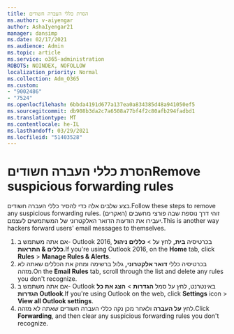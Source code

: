 ```yaml
---
title: הסרת כללי העברה חשודים
ms.author: v-aiyengar
author: AshaIyengar21
manager: dansimp
ms.date: 02/17/2021
ms.audience: Admin
ms.topic: article
ms.service: o365-administration
ROBOTS: NOINDEX, NOFOLLOW
localization_priority: Normal
ms.collection: Adm_O365
ms.custom:
- "9002486"
- "7524"
ms.openlocfilehash: 6bbda4191d677a137ea0a834385d48a941050ef5
ms.sourcegitcommit: db908b3da2c7a6508a77bf4f2c80afb294fadbd1
ms.translationtype: MT
ms.contentlocale: he-IL
ms.lasthandoff: 03/29/2021
ms.locfileid: "51403528"
---
```

# <a name="remove-suspicious-forwarding-rules"></a><span data-ttu-id="d1933-102">הסרת כללי העברה חשודים</span><span class="sxs-lookup"><span data-stu-id="d1933-102">Remove suspicious forwarding rules</span></span>

<span data-ttu-id="d1933-103">בצע שלבים אלה כדי להסיר כללי העברה חשודים.</span><span class="sxs-lookup"><span data-stu-id="d1933-103">Follow these steps to remove any suspicious forwarding rules.</span></span> <span data-ttu-id="d1933-104">זוהי דרך נוספת שבה פורצי מחשבים (האקרים) יעבירו את הודעות הדואר האלקטרוני של המשתמשים לעצמם.</span><span class="sxs-lookup"><span data-stu-id="d1933-104">This is another way hackers forward users' email messages to themselves.</span></span>

1. <span data-ttu-id="d1933-105">אם אתה משתמש ב- Outlook 2016, בכרטיסיה **בית,** לחץ על   >  **כללים ניהול כללים & התראות**.</span><span class="sxs-lookup"><span data-stu-id="d1933-105">If you're using Outlook 2016, on the **Home** tab, click **Rules** > **Manage Rules & Alerts**.</span></span> 
1. <span data-ttu-id="d1933-106">בכרטיסיה כללי **דואר אלקטרוני,** גלול ברשימה ומחק את הכללים שאתה לא מזהה.</span><span class="sxs-lookup"><span data-stu-id="d1933-106">On the **Email Rules** tab, scroll through the list and delete any rules you don't recognize.</span></span>
1. <span data-ttu-id="d1933-107">אם אתה משתמש ב- Outlook באינטרנט, לחץ על סמל **הגדרות** > **הצג את כל הגדרות Outlook**.</span><span class="sxs-lookup"><span data-stu-id="d1933-107">If you're using Outlook on the web, click **Settings** icon > **View all Outlook settings**.</span></span>
1. <span data-ttu-id="d1933-108">לחץ **על העברה** ולאחר מכן נקה כללי העברה חשודים שאתה לא מזהה.</span><span class="sxs-lookup"><span data-stu-id="d1933-108">Click **Forwarding**, and then clear any suspicious forwarding rules you don't recognize.</span></span>
